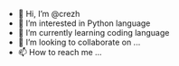 - 👋 Hi, I’m @crezh
- 👀 I’m interested in Python language
- 🌱 I’m currently learning coding language
- 💞️ I’m looking to collaborate on ...
- 📫 How to reach me ...

<!---
crezh/crezh is a ✨ special ✨ repository because its `README.md` (this file) appears on your GitHub profile.
You can click the Preview link to take a look at your changes.
--->
